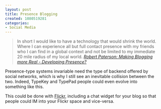 ```yaml
--- 
layout: post
title: Presence Blogging
created: 1080519281
categories: 
- Social Media
---
```

<blockquote>
In short I would like to have a technology that would shrink the world. Where I can experience all but full contact presence with my friends who I can find in a global context and not be limited to my immediate 20 mile radius of my local world.
<cite><a href="http://smartpei.typepad.com/robert_patersons_weblog/2004/03/making_blogging.html">Robert Paterson: Making Blogging more Real - Developing Presence?</a></cite>
</blockquote>

<p>Presence-type systems invariable need the type of backend offered by social networks, which is why I still see an inevitable collision between the two. Indeed, TypeKey and TypePad people could even evolve into something like this.</p>

<p>This could be done with <a href="http://www.flickr.com">Flickr</a>, including a chat widget for your blog so that people could IM into your Flickr space and vice-versa.</p>

